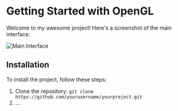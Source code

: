 # Getting Started with OpenGL

Welcome to my awesome project! Here's a screenshot of the main interface:

![Main Interface](https://example.com/images/main-interface.png)

## Installation

To install the project, follow these steps:

1. Clone the repository: `git clone https://github.com/yourusername/yourproject.git`
2. ...